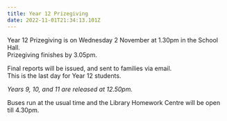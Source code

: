 ```yaml
---
title: Year 12 Prizegiving
date: 2022-11-01T21:34:13.101Z
---
```

Year 12 Prizegiving is on Wednesday 2 November at 1.30pm in the School Hall.  
Prizegiving finishes by 3.05pm. 


Final reports will be issued, and sent to families via email.  
This is the last day for Year 12 students.  

*Years 9, 10, and 11 are released at 12.50pm.*

Buses run at the usual time and the Library Homework Centre will be open till 4.30pm.   

